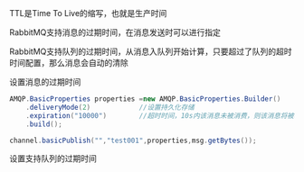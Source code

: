 TTL是Time To Live的缩写，也就是生产时间

RabbitMQ支持消息的过期时间，在消息发送时可以进行指定

RabbitMQ支持队列的过期时间，从消息入队列开始计算，只要超过了队列的超时时间配置，那么消息会自动的清除



设置消息的过期时间

```java
AMQP.BasicProperties properties =new AMQP.BasicProperties.Builder()
    .deliveryMode(2)			//设置持久化存储
    .expiration("10000")		//超时时间，10s内该消息未被消费，则该消息将被移除
    .build();

channel.basicPublish("","test001",properties,msg.getBytes());
```



设置支持队列的过期时间

